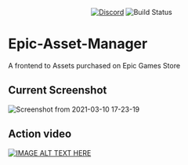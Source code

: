 <p align="center">
<a href="https://discord.gg/dumxVnYe6n">
    <img alt="Discord" src="https://img.shields.io/discord/332629362094374913"></a>
    <img alt="Build Status" src="https://github.com/AchetaGames/Epic-Asset-Manager/actions/workflows/rust.yml/badge.svg">
</p>

# Epic-Asset-Manager
A frontend to Assets purchased on Epic Games Store

## Current Screenshot
![Screenshot from 2021-03-10 17-23-19](https://user-images.githubusercontent.com/252905/110662850-30f80380-81c6-11eb-8a3e-c5af9c2f2559.png)

## Action video 
[![IMAGE ALT TEXT HERE](https://img.youtube.com/vi/_Kb0t-c5Uhc/0.jpg)](https://youtu.be/_Kb0t-c5Uhc)
